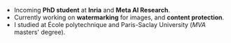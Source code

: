 - Incoming **PhD student** at **Inria** and **Meta AI Research**. 
- Currently working on **watermarking** for images, and **content protection**.
- I studied at École polytechnique and Paris-Saclay University (*MVA* masters' degree).
